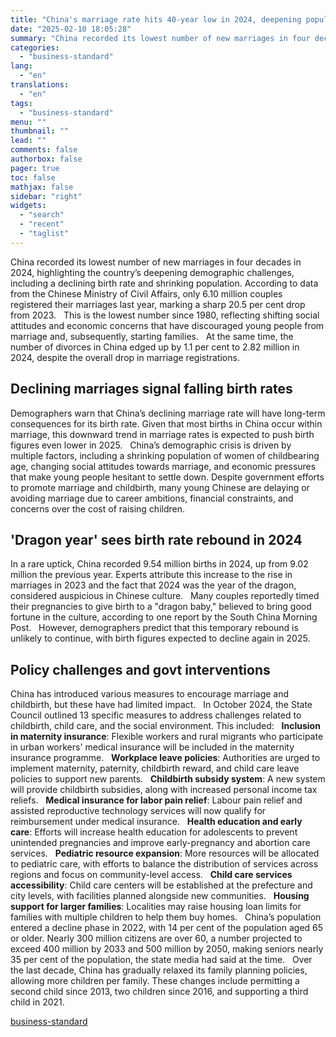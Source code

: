 ```yaml
---
title: "China's marriage rate hits 40-year low in 2024, deepening population woes"
date: "2025-02-10 18:05:28"
summary: "China recorded its lowest number of new marriages in four decades in 2024, highlighting the country’s deepening demographic challenges, including a declining birth rate and shrinking population. According to data from the Chinese Ministry of Civil Affairs, only 6.10 million couples registered their marriages last year, marking a sharp 20.5..."
categories:
  - "business-standard"
lang:
  - "en"
translations:
  - "en"
tags:
  - "business-standard"
menu: ""
thumbnail: ""
lead: ""
comments: false
authorbox: false
pager: true
toc: false
mathjax: false
sidebar: "right"
widgets:
  - "search"
  - "recent"
  - "taglist"
---
```


China recorded its lowest number of new marriages in four decades in 2024, highlighting the country’s deepening demographic challenges, including a declining birth rate and shrinking population. According to data from the Chinese Ministry of Civil Affairs, only 6.10 million couples registered their marriages last year, marking a sharp 20.5 per cent drop from 2023.
 
This is the lowest number since 1980, reflecting shifting social attitudes and economic concerns that have discouraged young people from marriage and, subsequently, starting families.
 
At the same time, the number of divorces in China edged up by 1.1 per cent to 2.82 million in 2024, despite the overall drop in marriage registrations. 
 

Declining marriages signal falling birth rates
----------------------------------------------

Demographers warn that China’s declining marriage rate will have long-term consequences for its birth rate. Given that most births in China occur within marriage, this downward trend in marriage rates is expected to push birth figures even lower in 2025.
 
China’s demographic crisis is driven by multiple factors, including a shrinking population of women of childbearing age, changing social attitudes towards marriage, and economic pressures that make young people hesitant to settle down. Despite government efforts to promote marriage and childbirth, many young Chinese are delaying or avoiding marriage due to career ambitions, financial constraints, and concerns over the cost of raising children.
 

'Dragon year' sees birth rate rebound in 2024
---------------------------------------------

In a rare uptick, China recorded 9.54 million births in 2024, up from 9.02 million the previous year. Experts attribute this increase to the rise in marriages in 2023 and the fact that 2024 was the year of the dragon, considered auspicious in Chinese culture.
 
Many couples reportedly timed their pregnancies to give birth to a "dragon baby," believed to bring good fortune in the culture, according to one report by the South China Morning Post.
 
However, demographers predict that this temporary rebound is unlikely to continue, with birth figures expected to decline again in 2025.
 

Policy challenges and govt interventions
----------------------------------------

China has introduced various measures to encourage marriage and childbirth, but these have had limited impact.
 
In October 2024, the State Council outlined 13 specific measures to address challenges related to childbirth, child care, and the social environment. This included:
 
**Inclusion in maternity insurance**: Flexible workers and rural migrants who participate in urban workers' medical insurance will be included in the maternity insurance programme.
 
**Workplace leave policies**: Authorities are urged to implement maternity, paternity, childbirth reward, and child care leave policies to support new parents.
 
**Childbirth subsidy system**: A new system will provide childbirth subsidies, along with increased personal income tax reliefs.
 
**Medical insurance for labor pain relief**: Labour pain relief and assisted reproductive technology services will now qualify for reimbursement under medical insurance.
 
**Health education and early care**: Efforts will increase health education for adolescents to prevent unintended pregnancies and improve early-pregnancy and abortion care services.
 
**Pediatric resource expansion**: More resources will be allocated to pediatric care, with efforts to balance the distribution of services across regions and focus on community-level access.
 
**Child care services accessibility**: Child care centers will be established at the prefecture and city levels, with facilities planned alongside new communities.
 
**Housing support for larger families**: Localities may raise housing loan limits for families with multiple children to help them buy homes.
 
China’s population entered a decline phase in 2022, with 14 per cent of the population aged 65 or older. Nearly 300 million citizens are over 60, a number projected to exceed 400 million by 2033 and 500 million by 2050, making seniors nearly 35 per cent of the population, the state media had said at the time.
 
Over the last decade, China has gradually relaxed its family planning policies, allowing more children per family. These changes include permitting a second child since 2013, two children since 2016, and supporting a third child in 2021.

[business-standard](https://www.business-standard.com/world-news/china-marriage-rate-40-year-low-demographic-crisis-population-birth-rate-125021000766_1.html)
